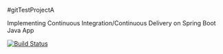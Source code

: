 #gitTestProjectA

Implementing Continuous Integration/Continuous Delivery on Spring Boot Java App

[![Build Status](https://travis-ci.com/marina-markova/testProjectA.svg)](https://travis-ci.com/marina-markova/testProjectA)
